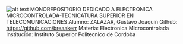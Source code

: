![alt text](C:\Users\Usuario\Documents\GitHub\src\LOGO.png)
MONOREPOSITORIO DEDICADO A ELECTRONICA MICROCONTROLADA-TECNICATURA SUPERIOR EN TELECOMUNICACIONES 
Alumno: ZALAZAR, Gustavo Joaquin 
Github: https://github.com/breaakerr
Materia: Electronica Microcontrolada
Institución: Instituto Superior Politecnico de Cordoba